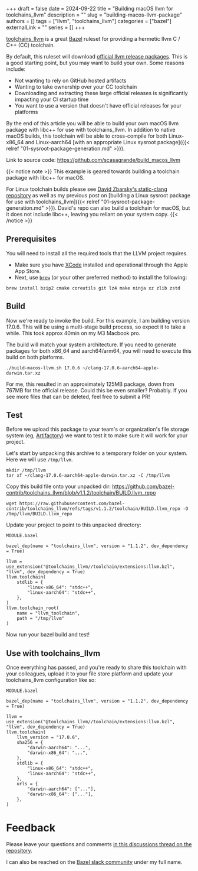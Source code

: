 +++ 
draft = false
date = 2024-09-22
title = "Building macOS llvm for toolchains_llvm"
description = ""
slug = "building-macos-llvm-package"
authors = []
tags = ["llvm", "toolchains_llvm"]
categories = ["bazel"]
externalLink = ""
series = []
+++

[toolchains_llvm](https://github.com/bazel-contrib/toolchains_llvm) is a great [Bazel](https://bazel.build/) ruleset for providing a hermetic llvm C / C++ (CC) toolchain.

By default, this ruleset will download [official llvm release packages](https://github.com/llvm/llvm-project/releases). This is a good starting point, but you may want to build your own. Some reasons include:

- Not wanting to rely on GitHub hosted artifacts
- Wanting to take ownership over your CC toolchain
- Downloading and extracting these large official releases is significantly impacting your CI startup time
- You want to use a version that doesn't have official releases for your platforms

By the end of this article you will be able to build your own macOS llvm package with libc++ for use with toolchains_llvm. In addition to native macOS builds, this toolchain will be able to cross-compile for both Linux-x86_64 and Linux-aarch64 [with an appropriate Linux sysroot package]({{< relref "01-sysroot-package-generation.md" >}}).

Link to source code: https://github.com/scasagrande/build_macos_llvm

{{< notice note >}}
This example is geared towards building a toolchain package with libc++ for macOS.

For Linux toolchain builds please see [David Zbarsky's static-clang repository](https://github.com/dzbarsky/static-clang) as well as my previous post on [building a Linux sysroot package for use with toolchains_llvm]({{< relref "01-sysroot-package-generation.md" >}}). David's repo can also build a toolchain for macOS, but it does not include libc++, leaving you reliant on your system copy.
{{< /notice >}}

## Prerequisites

You will need to install all the required tools that the LLVM project requires.

- Make sure you have [XCode](https://developer.apple.com/xcode/) installed and operational through the Apple App Store.
- Next, use [`brew`](https://brew.sh/) (or your other preferred method) to install the following:

```console
brew install bzip2 cmake coreutils git lz4 make ninja xz zlib zstd
```

## Build

Now we're ready to invoke the build. For this example, I am building version 17.0.6. This will be using a multi-stage build process, so expect it to take a while. This took approx 40min on my M3 Macbook pro.

The build will match your system architecture. If you need to generate packages for both x86_64 and aarch64/arm64, you will need to execute this build on both platforms.

```console
./build-macos-llvm.sh 17.0.6 ~/clang-17.0.6-aarch64-apple-darwin.tar.xz
```

For me, this resulted in an approximately 125MB package, down from 767MB for the official release. Could this be even smaller? Probably. If you see more files that can be deleted, feel free to submit a PR!

## Test

Before we upload this package to your team's or organization's file storage system (eg, [Artifactory](https://jfrog.com/artifactory/)) we want to test it to make sure it will work for your project.

Let's start by unpacking this archive to a temporary folder on your system. Here we will use `/tmp/llvm`. 

```console
mkdir /tmp/llvm
tar xf ~/clang-17.0.6-aarch64-apple-darwin.tar.xz -C /tmp/llvm
```

Copy this build file onto your unpacked dir:
https://github.com/bazel-contrib/toolchains_llvm/blob/v1.1.2/toolchain/BUILD.llvm_repo

```console
wget https://raw.githubusercontent.com/bazel-contrib/toolchains_llvm/refs/tags/v1.1.2/toolchain/BUILD.llvm_repo -O /tmp/llvm/BUILD.llvm_repo
```

Update your project to point to this unpacked directory:

`MODULE.bazel`

```bzl {linenos=inline,hl_lines="10-13"}
bazel_dep(name = "toolchains_llvm", version = "1.1.2", dev_dependency = True)

llvm = use_extension("@toolchains_llvm//toolchain/extensions:llvm.bzl", "llvm", dev_dependency = True)
llvm.toolchain(
    stdlib = {
        "linux-x86_64": "stdc++",
        "linux-aarch64": "stdc++",
    },
)
llvm.toolchain_root(
    name = "llvm_toolchain",
    path = "/tmp/llvm"
)
```

Now run your bazel build and test!

## Use with toolchains_llvm

Once everything has passed, and you're ready to share this toolchain with your colleagues, upload it to your file store platform and update your toolchains_llvm configuration like so:

`MODULE.bazel`

```bzl {linenos=inline,hl_lines="6-9 14-17"}
bazel_dep(name = "toolchains_llvm", version = "1.1.2", dev_dependency = True)

llvm = use_extension("@toolchains_llvm//toolchain/extensions:llvm.bzl", "llvm", dev_dependency = True)
llvm.toolchain(
    llvm_version = "17.0.6",
    sha256 = {
        "darwin-aarch64": "...",
        "darwin-x86_64": "...",
    },
    stdlib = {
        "linux-x86_64": "stdc++",
        "linux-aarch64": "stdc++",
    },
    urls = {
        "darwin-aarch64": ["..."],
        "darwin-x86_64": ["..."],
    },
)
```

# Feedback

Please leave your questions and comments [in this discussions thread on the repository](https://github.com/scasagrande/build_macos_llvm/discussions/).

I can also be reached on the [Bazel slack community](https://bazelbuild.slack.com) under my full name.
